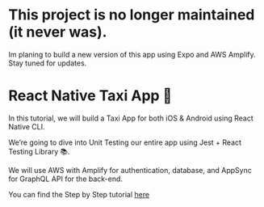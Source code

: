 # This project is no longer maintained (it never was).

Im planing to build a new version of this app using Expo and AWS Amplify. Stay tuned for updates.

# React Native Taxi App 🚕

In this tutorial, we will build a Taxi App for both iOS & Android using React Native CLI.

We’re going to dive into Unit Testing our entire app using Jest + React Testing Library 📚.

We will use AWS with Amplify for authentication, database, and AppSync for GraphQL API for the back-end.

You can find the Step by Step tutorial [here](https://cristianecheverria.com/post28/)

